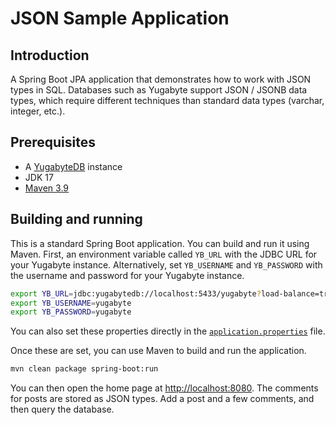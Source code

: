 # JSON Sample Application

## Introduction

A Spring Boot JPA application that demonstrates how to work with JSON types in SQL. Databases such as Yugabyte support JSON / JSONB data types, which require different techniques than standard data types (varchar, integer, etc.).

## Prerequisites

* A [YugabyteDB](https://docs.yugabyte.com/preview/quick-start/) instance
* JDK 17
* [Maven 3.9](https://maven.apache.org/download.cgi)

## Building and running

This is a standard Spring Boot application. You can build and run it using Maven. First, an environment variable called `YB_URL` with the JDBC URL for your Yugabyte instance. Alternatively, set `YB_USERNAME` and `YB_PASSWORD` with the username and password for your Yugabyte instance.

```bash
export YB_URL=jdbc:yugabytedb://localhost:5433/yugabyte?load-balance=true
export YB_USERNAME=yugabyte
export YB_PASSWORD=yugabyte
```

You can also set these properties directly in the [`application.properties`](src/main/resources/application.properties) file.

Once these are set, you can use Maven to build and run the application.

```bash
mvn clean package spring-boot:run
```

You can then open the home page at [http://localhost:8080](http://localhost:8080). The comments for posts are stored as JSON types. Add a post and a few comments, and then query the database.

